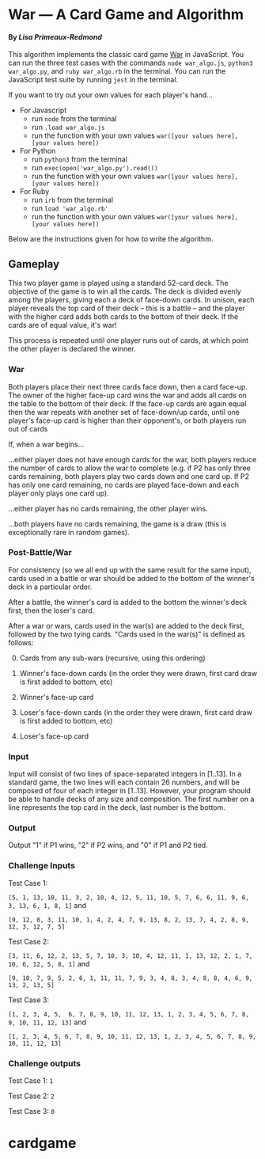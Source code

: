 # War — A Card Game and Algorithm 
#### By _**Lisa Primeaux-Redmond**_


This algorithm implements the classic card game [War](https://en.wikipedia.org/wiki/War_(card_game)) in JavaScript.
You can run the three test cases with the commands `node war_algo.js`, `python3 war_algo.py`, and `ruby war_algo.rb` in the terminal. You can run the JavaScript test suite by running `jest` in the terminal.

If you want to try out your own values for each player's hand...
- For Javascript
  - run `node` from the terminal
  - run `.load war_algo.js`
  - run the function with your own values `war([your values here], [your values here])`
- For Python
  - run `python3` from the terminal
  - run `exec(open('war_algo.py').read())`
  - run the function with your own values `war([your values here], [your values here])`
- For Ruby
  - run `irb` from the terminal
  - run `load 'war_algo.rb'`
  - run the function with your own values `war([your values here], [your values here])`


Below are the instructions given for how to write the algorithm.

## Gameplay

This two player game is played using a standard 52-card deck. The objective of the game is to win all the cards. The deck is divided evenly among the players, giving each a deck of face-down cards. In unison, each player reveals the top card of their deck – this is a battle – and the player with the higher card adds both cards to the bottom of their deck. If the cards are of equal value, it's war!

This process is repeated until one player runs out of cards, at which point the other player is declared the winner.


### War

Both players place their next three cards face down, then a card face-up. The owner of the higher face-up card wins the war and adds all cards on the table to the bottom of their deck. If the face-up cards are again equal then the war repeats with another set of face-down/up cards, until one player's face-up card is higher than their opponent's, or both players run out of cards

If, when a war begins...

...either player does not have enough cards for the war, both players reduce the number of cards to allow the war to complete (e.g. if P2 has only three cards remaining, both players play two cards down and one card up. If P2 has only one card remaining, no cards are played face-down and each player only plays one card up).

...either player has no cards remaining, the other player wins.

...both players have no cards remaining, the game is a draw (this is exceptionally rare in random games).

### Post-Battle/War

For consistency (so we all end up with the same result for the same input), cards used in a battle or war should be added to the bottom of the winner's deck in a particular order.

After a battle, the winner's card is added to the bottom the winner's deck first, then the loser's card.

After a war or wars, cards used in the war(s) are added to the deck first, followed by the two tying cards. "Cards used in the war(s)" is defined as follows:

0.    Cards from any sub-wars (recursive, using this ordering)

1.    Winner's face-down cards (in the order they were drawn, first card draw is first added to bottom, etc)

2.    Winner's face-up card

3.    Loser's face-down cards (in the order they were drawn, first card draw is first added to bottom, etc)

4.    Loser's face-up card


### Input

Input will consist of two lines of space-separated integers in [1..13]. In a standard game, the two lines will each contain 26 numbers, and will be composed of four of each integer in [1..13]. However, your program should be able to handle decks of any size and composition. The first number on a line represents the top card in the deck, last number is the bottom.

### Output

Output "1" if P1 wins, "2" if P2 wins, and "0" if P1 and P2 tied.

### Challenge Inputs

Test Case 1:

`[5, 1, 13, 10, 11, 3, 2, 10, 4, 12, 5, 11, 10, 5, 7, 6, 6, 11, 9, 6, 3, 13, 6, 1, 8, 1]` and


`[9, 12, 8, 3, 11, 10, 1, 4, 2, 4, 7, 9, 13, 8, 2, 13, 7, 4, 2, 8, 9, 12, 3, 12, 7, 5]`


Test Case 2:

`[3, 11, 6, 12, 2, 13, 5, 7, 10, 3, 10, 4, 12, 11, 1, 13, 12, 2, 1, 7, 10, 6, 12, 5, 8, 1]` and

`[9, 10, 7, 9, 5, 2, 6, 1, 11, 11, 7, 9, 3, 4, 8, 3, 4, 8, 8, 4, 6, 9, 13, 2, 13, 5]`


Test Case 3:

`[1, 2, 3, 4, 5,  6, 7, 8, 9, 10, 11, 12, 13, 1, 2, 3, 4, 5, 6, 7, 8, 9, 10, 11, 12, 13]` and

`[1, 2, 3, 4, 5, 6, 7, 8, 9, 10, 11, 12, 13, 1, 2, 3, 4, 5, 6, 7, 8, 9, 10, 11, 12, 13]`

### Challenge outputs

Test Case  1: `1`

Test Case 2: `2`

Test Case 3: `0`
# cardgame
